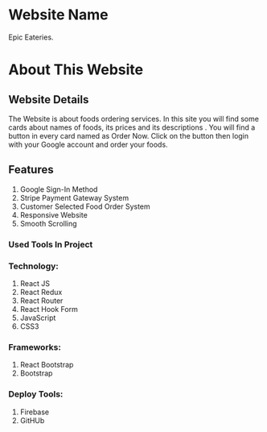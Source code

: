 # Website Name

Epic Eateries.

# About This Website

## Website Details

The Website is about foods ordering services. In this site you will find some cards about names of foods, its prices and its descriptions . You will find a button in every card named as Order Now. Click on the button then login with your Google account and order your foods.

## Features

1.  Google Sign-In Method
2.  Stripe Payment Gateway System
3.  Customer Selected Food Order System
4.  Responsive Website
5.  Smooth Scrolling

### Used Tools In Project

### Technology:

1.  React JS
2.  React Redux
3.  React Router
4.  React Hook Form
5.  JavaScript
6.  CSS3

### Frameworks:

1.  React Bootstrap
2.  Bootstrap

### Deploy Tools:

1.  Firebase
2.  GitHUb
